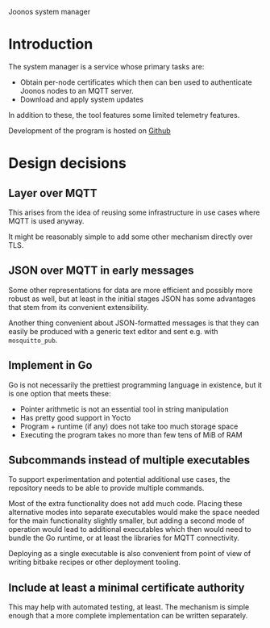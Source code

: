 Joonos system manager

# Introduction
The system manager is a service whose primary tasks are:
- Obtain per-node certificates which then can ben used to authenticate
  Joonos nodes to an MQTT server.
- Download and apply system updates

In addition to these, the tool features some limited telemetry features.

Development of the program is hosted on
[Github](https://github.com/muep/joonos-sysmgr)

# Design decisions
## Layer over MQTT
This arises from the idea of reusing some infrastructure in use cases
where MQTT is used anyway.

It might be reasonably simple to add some other mechanism directly
over TLS.

## JSON over MQTT in early messages
Some other representations for data are more efficient and possibly
more robust as well, but at least in the initial stages JSON has
some advantages that stem from its convenient extensibility.

Another thing convenient about JSON-formatted messages is that they
can easily be produced with a generic text editor and sent e.g.
with `mosquitto_pub`.

## Implement in Go
Go is not necessarily the prettiest programming language in existence,
but it is one option that meets these:

- Pointer arithmetic is not an essential tool in string manipulation
- Has pretty good support in Yocto
- Program + runtime (if any) does not take too much storage space
- Executing the program takes no more than few tens of MiB of RAM

## Subcommands instead of multiple executables
To support experimentation and potential additional use cases, the
repository needs to be able to provide multiple commands.

Most of the extra functionality does not add much code. Placing these
alternative modes into separate executables would make the space
needed for the main functionality slightly smaller, but adding a
second mode of operation would lead to additional executables which
then would need to bundle the Go runtime, or at least the libraries
for MQTT connectivity.

Deploying as a single executable is also convenient from point of view
of writing bitbake recipes or other deployment tooling.

## Include at least a minimal certificate authority
This may help with automated testing, at least. The mechanism is
simple enough that a more complete implementation can be written
separately.
